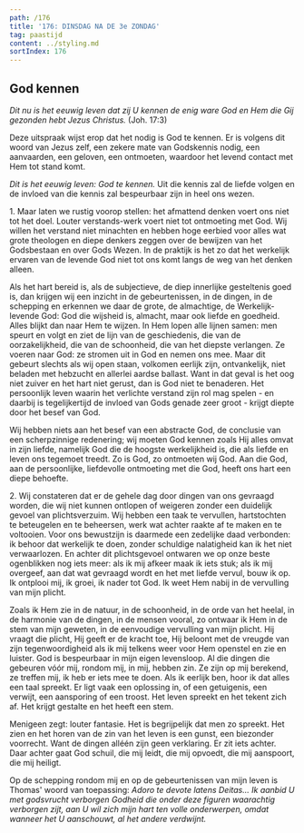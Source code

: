 ```yaml
---
path: /176
title: '176: DINSDAG NA DE 3e ZONDAG'
tag: paastijd
content: ../styling.md
sortIndex: 176
---
```


## God kennen

_Dit nu is het eeuwig leven dat zij U kennen de enig ware God en Hem die Gij gezonden hebt Jezus Christus._ (Joh. 17:3)

Deze uitspraak wijst erop dat het nodig is God te kennen. Er is volgens dit woord van Jezus zelf, een zekere mate van Godskennis nodig, een aanvaarden, een geloven, een ontmoeten, waardoor het levend contact met Hem tot stand komt.

_Dit is het eeuwig leven: God te kennen._ Uit die kennis zal de liefde volgen en de invloed van die kennis zal bespeurbaar zijn in heel ons wezen.

1\. Maar laten we rustig voorop stellen: het afmattend denken voert ons niet tot het doel. Louter verstands-werk voert niet tot ontmoeting met God. Wij willen het verstand niet minachten en hebben hoge eerbied voor alles wat grote theologen en diepe denkers zeggen over de bewijzen van het Godsbestaan en over Gods Wezen. In de praktijk is het zo dat het werkelijk ervaren van de levende God niet tot ons komt langs de weg van het denken alleen.

Als het hart bereid is, als de subjectieve, de diep innerlijke gesteltenis goed is, dan krijgen wij een inzicht in de gebeurtenissen, in de dingen, in de schepping en erkennen we daar de grote, de almachtige, de Werkelijk-levende God: God die wijsheid is, almacht, maar ook liefde en goedheid. Alles blijkt dan naar Hem te wijzen. In Hem lopen alle lijnen samen: men speurt en volgt en ziet de lijn van de geschiedenis, die van de oorzakelijkheid, die van de schoonheid, die van het diepste verlangen. Ze voeren naar God: ze stromen uit in God en nemen ons mee. Maar dit gebeurt slechts als wij open staan, volkomen eerlijk zijn, ontvankelijk, niet beladen met hebzucht en allerlei aardse ballast. Want in dat geval is het oog niet zuiver en het hart niet gerust, dan is God niet te benaderen. Het persoonlijk leven waarin het verlichte verstand zijn rol mag spelen - en daarbij is tegelijkertijd de invloed van Gods genade zeer groot - krijgt diepte door het besef van God.

Wij hebben niets aan het besef van een abstracte God, de conclusie van een scherpzinnige redenering; wij moeten God kennen zoals Hij alles omvat in zijn liefde, namelijk God die de hoogste werkelijkheid is, die als liefde en leven ons tegemoet treedt. Zo is God, zo ontmoeten wij God. Aan die God, aan de persoonlijke, liefdevolle ontmoeting met die God, heeft ons hart een diepe behoefte.

2\. Wij constateren dat er de gehele dag door dingen van ons gevraagd worden, die wij niet kunnen ontlopen of weigeren zonder een duidelijk gevoel van plichtsverzuim. Wij hebben een taak te vervullen, hartstochten te beteugelen en te beheersen, werk wat achter raakte af te maken en te voltooien. Voor ons bewustzijn is daarmede een zedelijke daad verbonden: ik behoor dat werkelijk te doen, zonder schuldige nalatigheid kan ik het niet verwaarlozen. En achter dit plichtsgevoel ontwaren we op onze beste ogenblikken nog iets meer: als ik mij afkeer maak ik iets stuk; als ik mij overgeef, aan dat wat gevraagd wordt en het met liefde vervul, bouw ik op. Ik ontplooi mij, ik groei, ik nader tot God. Ik weet Hem nabij in de vervulling van mijn plicht.

Zoals ik Hem zie in de natuur, in de schoonheid, in de orde van het heelal, in de harmonie van de dingen, in de mensen vooral, zo ontwaar ik Hem in de stem van mijn geweten, in de eenvoudige vervulling van mijn plicht. Hij vraagt die plicht, Hij geeft er de kracht toe, Hij beloont met de vreugde van zijn tegenwoordigheid als ik mij telkens weer voor Hem openstel en zie en luister. God is bespeurbaar in mijn eigen levensloop. Al die dingen die gebeuren vóór mij, rondom mij, in mij, hebben zin. Ze zijn op mij berekend, ze treffen mij, ik heb er iets mee te doen. Als ik eerlijk ben, hoor ik dat alles een taal spreekt. Er ligt vaak een oplossing in, of een getuigenis, een verwijt, een aansporing of een troost. Het leven spreekt en het tekent zich af. Het krijgt gestalte en het heeft een stem.

Menigeen zegt: louter fantasie. Het is begrijpelijk dat men zo spreekt. Het zien en het horen van de zin van het leven is een gunst, een biezonder voorrecht. Want de dingen alléén zijn geen verklaring. Er zit iets achter. Daar achter gaat God schuil, die mij leidt, die mij opvoedt, die mij aanspoort, die mij heiligt.

Op de schepping rondom mij en op de gebeurtenissen van mijn leven is Thomas' woord van toepassing: _Adoro te devote latens Deitas..._ _Ik aanbid U met godsvrucht verborgen Godheid die onder deze figuren waarachtig verborgen zijt, aan U wil zich mijn hart ten volle onderwerpen, omdat wanneer het U aanschouwt, al het andere verdwijnt._
